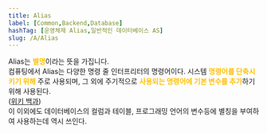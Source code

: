 ```yaml
---
title: Alias
label: [Common,Backend,Database]
hashTag: [운영체제 Alias,일반적인 데이터베이스 AS]
slug: /A/Alias
---
```

<p>Alias는  <span style="color:#FFBF00; font-weight:bold;">별명</span>이라는 뜻을 가집니다.<br />
컴퓨팅에서 Alias는 다양한 명령 줄 인터프리터의 명령어이다. 시스템 <span style="color:#FFBF00; font-weight:bold;">명령어를 단축시키기 위해</span> 주로 사용되며, 그 외에 주기적으로 <span style="color:#FFBF00; font-weight:bold;">사용되는 명령어에 기본 변수를 추가</span>하기 위해 사용된다.<br />
(<a href="https://ko.wikipedia.org/wiki/Alias_(%EB%AA%85%EB%A0%B9%EC%96%B4)">위키 백과</a>)<br />
이 이외에도 데이터베이스의 컬럼과 테이블, 프로그래밍 언어의 변수등에 별칭을 부여하여 사용하는데 역시 쓰인다.</p>
